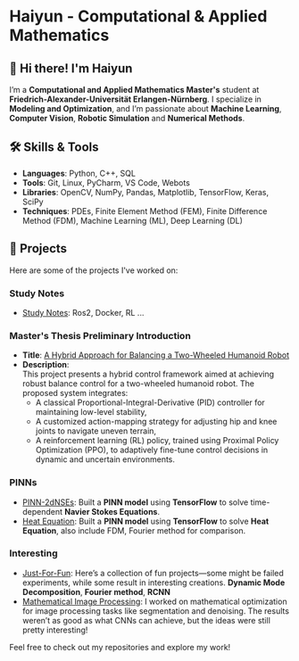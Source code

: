 # Haiyun - Computational & Applied Mathematics

## 👋 Hi there! I'm Haiyun

I’m a **Computational and Applied Mathematics Master's** student at **Friedrich-Alexander-Universität Erlangen-Nürnberg**. I specialize in **Modeling and Optimization**, and I’m passionate about **Machine Learning**, **Computer Vision**, **Robotic Simulation** and **Numerical Methods**.

## 🛠 Skills & Tools

- **Languages**: Python, C++, SQL  
- **Tools**: Git, Linux, PyCharm, VS Code, Webots  
- **Libraries**: OpenCV, NumPy, Pandas, Matplotlib, TensorFlow, Keras, SciPy  
- **Techniques**: PDEs, Finite Element Method (FEM), Finite Difference Method (FDM), Machine Learning (ML), Deep Learning (DL)

## 📂 Projects

Here are some of the projects I've worked on:

### **Study Notes**
- [Study Notes](https://github.com/Haiyun314/Study_Notes): Ros2, Docker, RL ...

### **Master's Thesis Preliminary Introduction**
- **Title**: [A Hybrid Approach for Balancing a Two-Wheeled Humanoid Robot](https://github.com/Haiyun314/master_thesis)  
- **Description**:  
  This project presents a hybrid control framework aimed at achieving robust balance control for a two-wheeled humanoid robot. The proposed system integrates:  
  - A classical Proportional-Integral-Derivative (PID) controller for maintaining low-level stability,  
  - A customized action-mapping strategy for adjusting hip and knee joints to navigate uneven terrain,  
  - A reinforcement learning (RL) policy, trained using Proximal Policy Optimization (PPO), to adaptively fine-tune control decisions in dynamic and uncertain environments.  

### **PINNs**  
- [PINN-2dNSEs](https://github.com/Haiyun314/PINN-2dNSEs): Built a **PINN model** using **TensorFlow** to solve time-dependent **Navier Stokes Equations**.  
- [Heat Equation](https://github.com/Haiyun314/intro-control-ml): Built a **PINN model** using **TensorFlow** to solve **Heat Equation**, also include FDM, Fourier method for comparison.  

### **Interesting**
- [Just-For-Fun](https://github.com/Haiyun314/Just_For_Fun): Here’s a collection of fun projects—some might be failed experiments, while some result in interesting creations. **Dynamic Mode Decomposition**, **Fourier method**, **RCNN** 
- [Mathematical Image Processing](https://github.com/Haiyun314/Image_processing): I worked on mathematical optimization for image processing tasks like segmentation and denoising. The results weren’t as good as what CNNs can achieve, but the ideas were still pretty interesting!  

Feel free to check out my repositories and explore my work!

